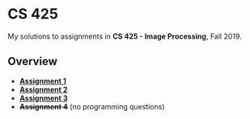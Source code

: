 # CS 425

My solutions to assignments in **CS 425 - Image Processing**, Fall 2019.

## Overview

- [**Assignment 1**](./assignment1)
- [**Assignment 2**](./assignment2)
- [**Assignment 3**](./assignment3)
- **~~Assignment 4~~** (no programming questions)
